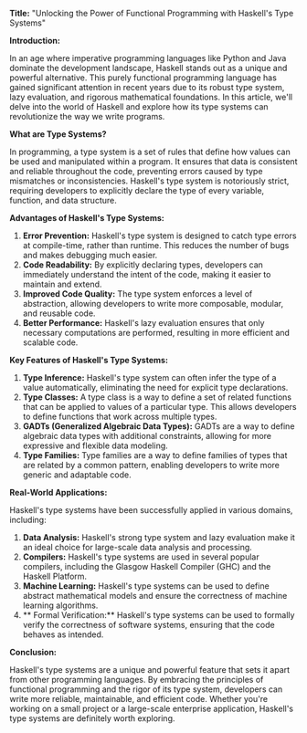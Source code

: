 **Title:** "Unlocking the Power of Functional Programming with Haskell's Type Systems"

**Introduction:**

In an age where imperative programming languages like Python and Java dominate the development landscape, Haskell stands out as a unique and powerful alternative. This purely functional programming language has gained significant attention in recent years due to its robust type system, lazy evaluation, and rigorous mathematical foundations. In this article, we'll delve into the world of Haskell and explore how its type systems can revolutionize the way we write programs.

**What are Type Systems?**

In programming, a type system is a set of rules that define how values can be used and manipulated within a program. It ensures that data is consistent and reliable throughout the code, preventing errors caused by type mismatches or inconsistencies. Haskell's type system is notoriously strict, requiring developers to explicitly declare the type of every variable, function, and data structure.

**Advantages of Haskell's Type Systems:**

1. **Error Prevention:** Haskell's type system is designed to catch type errors at compile-time, rather than runtime. This reduces the number of bugs and makes debugging much easier.
2. **Code Readability:** By explicitly declaring types, developers can immediately understand the intent of the code, making it easier to maintain and extend.
3. **Improved Code Quality:** The type system enforces a level of abstraction, allowing developers to write more composable, modular, and reusable code.
4. **Better Performance:** Haskell's lazy evaluation ensures that only necessary computations are performed, resulting in more efficient and scalable code.

**Key Features of Haskell's Type Systems:**

1. **Type Inference:** Haskell's type system can often infer the type of a value automatically, eliminating the need for explicit type declarations.
2. **Type Classes:** A type class is a way to define a set of related functions that can be applied to values of a particular type. This allows developers to define functions that work across multiple types.
3. **GADTs (Generalized Algebraic Data Types):** GADTs are a way to define algebraic data types with additional constraints, allowing for more expressive and flexible data modeling.
4. **Type Families:** Type families are a way to define families of types that are related by a common pattern, enabling developers to write more generic and adaptable code.

**Real-World Applications:**

Haskell's type systems have been successfully applied in various domains, including:

1. **Data Analysis:** Haskell's strong type system and lazy evaluation make it an ideal choice for large-scale data analysis and processing.
2. **Compilers:** Haskell's type systems are used in several popular compilers, including the Glasgow Haskell Compiler (GHC) and the Haskell Platform.
3. **Machine Learning:** Haskell's type systems can be used to define abstract mathematical models and ensure the correctness of machine learning algorithms.
4. ** Formal Verification:** Haskell's type systems can be used to formally verify the correctness of software systems, ensuring that the code behaves as intended.

**Conclusion:**

Haskell's type systems are a unique and powerful feature that sets it apart from other programming languages. By embracing the principles of functional programming and the rigor of its type system, developers can write more reliable, maintainable, and efficient code. Whether you're working on a small project or a large-scale enterprise application, Haskell's type systems are definitely worth exploring.
